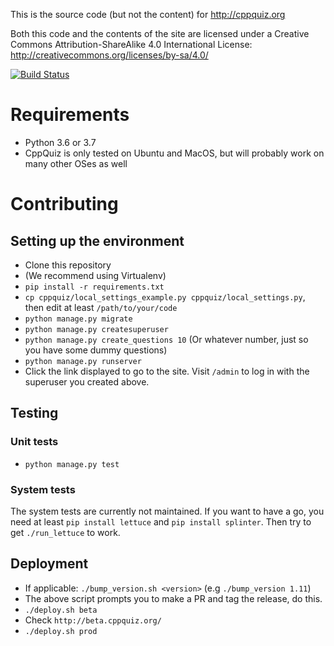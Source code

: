 This is the source code (but not the content) for http://cppquiz.org

Both this code and the contents of the site are licensed under a Creative Commons Attribution-ShareAlike 4.0 International License:
http://creativecommons.org/licenses/by-sa/4.0/

[![Build Status](https://knatten.visualstudio.com/CppQuiz/_apis/build/status/knatten.cppquiz?branchName=master)](https://knatten.visualstudio.com/CppQuiz/_build/latest?definitionId=1&branchName=master)

# Requirements
- Python 3.6 or 3.7
- CppQuiz is only tested on Ubuntu and MacOS, but will probably work on many other OSes as well

# Contributing

## Setting up the environment
- Clone this repository
- (We recommend using Virtualenv)
- `pip install -r requirements.txt`
- `cp cppquiz/local_settings_example.py cppquiz/local_settings.py`, then edit at least `/path/to/your/code`
- `python manage.py migrate`
- `python manage.py createsuperuser`
- `python manage.py create_questions 10` (Or whatever number, just so you have some dummy questions)
- `python manage.py runserver`
- Click the link displayed to go to the site. Visit `/admin` to log in with the superuser you created above.

## Testing

### Unit tests
- `python manage.py test`

### System tests
The system tests are currently not maintained. If you want to have a go, you need at least `pip install lettuce` and `pip install splinter`. Then try to get `./run_lettuce` to work.

## Deployment
- If applicable: `./bump_version.sh <version>` (e.g `./bump_version 1.11`)
- The above script prompts you to make a PR and tag the release, do this.
- `./deploy.sh beta`
- Check `http://beta.cppquiz.org/`
- `./deploy.sh prod`
